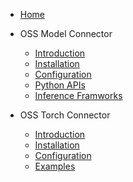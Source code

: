 - [Home](/)

- OSS Model Connector

    - [Introduction](/modelconnector/introduction.md)
    - [Installation](/modelconnector/installation.md)
    - [Configuration](/modelconnector/configuration.md)
    - [Python APIs](/modelconnector/python_apis.md)
    - [Inference Framworks](/modelconnector/framworks.md)

- OSS Torch Connector

    - [Introduction](/torchconnector/introduction.md)
    - [Installation](/torchconnector/installation.md)
    - [Configuration](/torchconnector/configuration.md)
    - [Examples](/torchconnector/examples.md)
